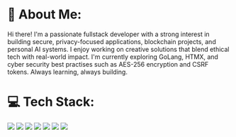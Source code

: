 # 💫 About Me:
Hi there! I'm a passionate fullstack developer with a strong interest in building secure, privacy-focused applications, blockchain projects, and personal AI systems. I enjoy working on creative solutions that blend ethical tech with real-world impact. I'm currently exploring GoLang, HTMX, and cyber security best practises such as AES-256 encryption and CSRF tokens. Always learning, always building.


# 💻 Tech Stack:
<img src="https://img.shields.io/badge/Go-00ADD8?style=for-the-badge&logo=go&logoColor=white" />
<img src="https://img.shields.io/badge/HTML5-E34F26?style=for-the-badge&logo=html5&logoColor=white" />
<img src="https://img.shields.io/badge/%3C/%3E%20htmx-3D72D7?style=for-the-badge&logo=mysl&logoColor=white" />
<img src="https://img.shields.io/badge/JavaScript-323330?style=for-the-badge&logo=javascript&logoColor=F7DF1E" />
<img src="https://img.shields.io/badge/json-5E5C5C?style=for-the-badge&logo=json&logoColor=white" />
<img src="https://img.shields.io/badge/CSS3-1572B6?style=for-the-badge&logo=css3&logoColor=white" />
<img src="https://img.shields.io/badge/Sqlite-003B57?style=for-the-badge&logo=sqlite&logoColor=white" />

